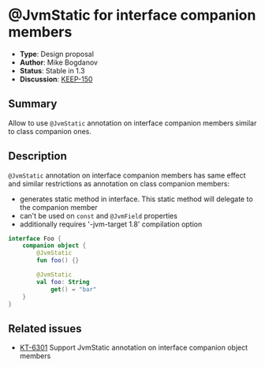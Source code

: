 # @JvmStatic for interface companion members

* **Type**: Design proposal
* **Author**: Mike Bogdanov
* **Status**: Stable in 1.3
* **Discussion**: [KEEP-150](https://github.com/Kotlin/KEEP/issues/150)

## Summary

Allow to use `@JvmStatic` annotation on interface companion members similar to class companion ones.

## Description

`@JvmStatic` annotation on interface companion members has same effect and similar restrictions as annotation on class companion members:
* generates static method in interface. This static method will delegate to the companion member
* can't be used on `const` and `@JvmField` properties
* additionally requires '-jvm-target 1.8' compilation option


``` kotlin
interface Foo {
    companion object {
        @JvmStatic
        fun foo() {}

        @JvmStatic
        val foo: String
            get() = "bar"
    }
}
```

## Related issues

* [KT-6301](https://youtrack.jetbrains.com/issue/KT-6301) Support JvmStatic annotation on interface companion object members


